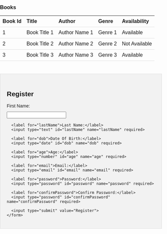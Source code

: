 <!DOCTYPE html>
<html>
<head>
  <title>Library System</title>
  <style>
    /* CSS styling for the page */
    body {
      font-family: Arial, sans-serif;
      margin: 0;
      padding: 0;
    }

    .navbar {
      background-color: #333;
      color: #fff;
      padding: 10px;
    }

    .navbar a {
      color: #fff;
      text-decoration: none;
      margin-right: 15px;
    }

    table {
      border-collapse: collapse;
      width: 100%;
    }

    th, td {
      padding: 8px;
      text-align: left;
      border-bottom: 1px solid #ddd;
    }
    .registration-form {
      max-width: 700px;
      margin: 40px auto;
      padding: 20px;
      background-color: #f2f2f2;
      border: 1px solid #ddd;
    }

    .registration-form label {
      display: block;
      margin-bottom: 10px;
    }

    .registration-form input[type="text"],
    .registration-form input[type="email"],
    .registration-form input[type="password"],
    .registration-form input[type="date"],
    .registration-form input[type="number"] {
      width: 100%;
      padding: 8px;
      margin-bottom: 10px;
    }

    .registration-form input[type="submit"] {
      background-color: #333;
      color: #fff;
      width: 100%;
      border: none;
      padding: 8px;
      cursor: pointer;
    }

    
  </style>
</head>
<body>
  <!-- Navigation Bar -->
  <div>
    <h3>Books</h3>
  </div>

  <!-- Book Table -->
  <table style="border: 2px;">
    <thead>
      <tr>
        <th>Book Id</th>
        <th>Title</th>
        <th>Author</th>
        <th>Genre</th>
        <th>Availability</th>
      </tr>
    </thead>
    <tbody>
      <tr>
        <td>1</td>
        <td>Book Title 1</td>
        <td>Author Name 1</td>
        <td>Genre 1</td>
        <td>Available</td>
      </tr>
      <tr>
        <td>2</td>
        <td>Book Title 2</td>
        <td>Author Name 2</td>
        <td>Genre 2</td>
        <td>Not Available</td>
      </tr>
      <tr>
        <td>3</td>
        <td>Book Title 3</td>
        <td>Author Name 3</td>
        <td>Genre 3</td>
        <td>Available</td>
      </tr>
      <!-- Add more rows for additional books -->
    </tbody>
  </table>

  <!-- Registration Form -->
  <div class="registration-form">
    <h2>Register</h2>
    <form>
      <label for="firstName">First Name:</label>
      <input type="text" id="firstName" name="firstName" required>

      <label for="lastName">Last Name:</label>
      <input type="text" id="lastName" name="lastName" required>

      <label for="dob">Date Of Birth:</label>
      <input type="date" id="dob" name="dob" required>

      <label for="age">Age:</label>
      <input type="number" id="age" name="age" required>

      <label for="email">Email:</label>
      <input type="email" id="email" name="email" required>

      <label for="password">Password:</label>
      <input type="password" id="password" name="password" required>

      <label for="confirmPassword">Confirm Password:</label>
      <input type="password" id="confirmPassword" name="confirmPassword" required>

      <input type="submit" value="Register">
    </form>
  </div>
</body>
</html>
